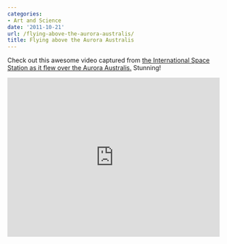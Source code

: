 ```yaml
---
categories:
- Art and Science
date: '2011-10-21'
url: /flying-above-the-aurora-australis/
title: Flying above the Aurora Australis
---
```


Check out this awesome video captured from <a href="https://www.youtube.com/watch?v=3W25qp1lTCY">the International Space Station as it flew over the Aurora Australis.</a> Stunning!

<iframe class="alignc" width="480" height="360" src="https://www.youtube.com/embed/3W25qp1lTCY" frameborder="0" allowfullscreen></iframe>
